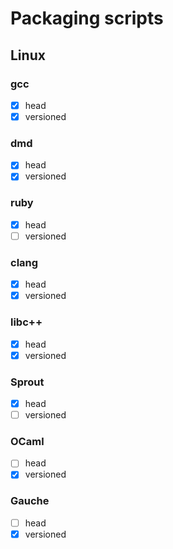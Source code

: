 # Packaging scripts
## Linux
### gcc
- [x] head
- [x] versioned

### dmd
- [x] head
- [x] versioned

### ruby
- [x] head
- [ ] versioned

### clang
- [x] head
- [x] versioned

### libc++
- [x] head
- [x] versioned

### Sprout
- [x] head
- [ ] versioned

### OCaml
- [ ] head
- [x] versioned

### Gauche
- [ ] head
- [x] versioned

